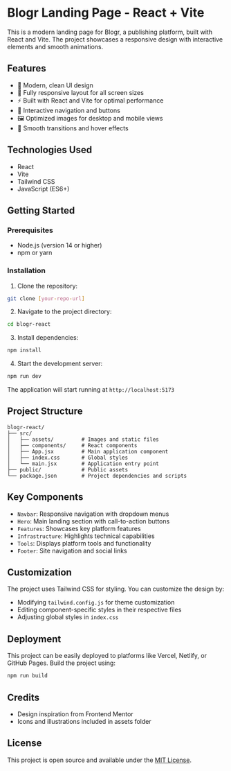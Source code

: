 # Blogr Landing Page - React + Vite

This is a modern landing page for Blogr, a publishing platform, built with React and Vite. The project showcases a responsive design with interactive elements and smooth animations.

## Features

- 🎨 Modern, clean UI design
- 📱 Fully responsive layout for all screen sizes
- ⚡ Built with React and Vite for optimal performance
- 🎯 Interactive navigation and buttons
- 🖼️ Optimized images for desktop and mobile views
- 💫 Smooth transitions and hover effects

## Technologies Used

- React
- Vite
- Tailwind CSS
- JavaScript (ES6+)

## Getting Started

### Prerequisites

- Node.js (version 14 or higher)
- npm or yarn

### Installation

1. Clone the repository:
```bash
git clone [your-repo-url]
```

2. Navigate to the project directory:
```bash
cd blogr-react
```

3. Install dependencies:
```bash
npm install
```

4. Start the development server:
```bash
npm run dev
```

The application will start running at `http://localhost:5173`

## Project Structure

```
blogr-react/
├── src/
│   ├── assets/         # Images and static files
│   ├── components/     # React components
│   ├── App.jsx         # Main application component
│   ├── index.css       # Global styles
│   └── main.jsx        # Application entry point
├── public/             # Public assets
└── package.json        # Project dependencies and scripts
```

## Key Components

- `Navbar`: Responsive navigation with dropdown menus
- `Hero`: Main landing section with call-to-action buttons
- `Features`: Showcases key platform features
- `Infrastructure`: Highlights technical capabilities
- `Tools`: Displays platform tools and functionality
- `Footer`: Site navigation and social links

## Customization

The project uses Tailwind CSS for styling. You can customize the design by:
- Modifying `tailwind.config.js` for theme customization
- Editing component-specific styles in their respective files
- Adjusting global styles in `index.css`

## Deployment

This project can be easily deployed to platforms like Vercel, Netlify, or GitHub Pages. Build the project using:

```bash
npm run build
```

## Credits

- Design inspiration from Frontend Mentor
- Icons and illustrations included in assets folder

## License

This project is open source and available under the [MIT License](LICENSE).
